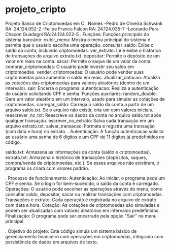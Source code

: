 ﻿# projeto_cripto
Projeto Banco de Criptomoedas em C . Nomes -Pedro de Oliveira Schwank RA: 24.124.052-2 -Felipe Franco Falcon RA: 24.124.035-7 -Leonardo Pera Chacon Guadagni RA:24.124.022-5 . Funções: Funções principais do sistema bancário: exibir_menu: Mostra o menu principal do sistema e permite que o usuário escolha uma operação. consultar_saldo: Exibe o saldo da conta, incluindo criptomoedas. ver_extrato: Lê e exibe o histórico de transações do arquivo extrato.txt. depositar: Permite o depósito de um valor em reais na conta. sacar: Permite o saque de um valor da conta. comprar_criptomoedas: O usuário pode investir seu saldo em criptomoedas. vender_criptomoedas: O usuário pode vender suas criptomoedas para aumentar o saldo em reais. atualizar_cotacao: Atualiza as cotações das criptomoedas para valores aleatórios (dentro de um intervalo). sair: Encerra o programa. autenticacao: Realiza a autenticação do usuário solicitando CPF e senha. Funções auxiliares: random_double: Gera um valor aleatório em um intervalo, usado para simular as cotações de criptomoedas. carregar_saldo: Carrega o saldo da conta a partir de um arquivo saldo.txt. Se o arquivo não existir, cria um com valores iniciais. reescrever_no_txt: Reescreve os dados da conta no arquivo saldo.txt após qualquer transação. escrever_no_extrato: Salva cada transação em um arquivo extrato.txt. salvar_transacao: Formata e registra uma transação (com data e hora) no extrato. . Autenticação: A função autenticacao solicita ao usuário uma senha de 6 dígitos e um CPF de 11 dígitos já predefinidos no código.

saldo.txt: Armazena as informações da conta (saldo e criptomoedas). extrato.txt: Armazena o histórico de transações (depósitos, saques, compra/venda de criptomoedas, etc.). Se esses arquivos não existirem, o programa os criará com valores padrão.

. Processo de funcionamento: Autenticação: Ao iniciar, o programa pede um CPF e senha. Se o login for bem-sucedido, o saldo da conta é carregado. Operações: O usuário pode escolher as operações através do menu, como consultar saldo, depositar, sacar ou realizar transações com criptomoedas. Transações e extrato: Cada operação é registrada no arquivo de extrato com data e hora. Cotação: As cotações de criptomoedas são simuladas e podem ser atualizadas com valores aleatórios em intervalos predefinidos. Finalização: O programa pode ser encerrado pela opção "Sair" no menu principal.

. Objetivo do projeto: Este código simula um sistema básico de gerenciamento financeiro com operações em criptomoedas, integrado com persistência de dados em arquivos de texto.
